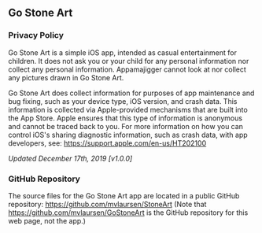 ## Go Stone Art

### Privacy Policy

Go Stone Art is a simple iOS app, intended as casual entertainment for children. It does not ask you or your child for any personal information nor collect any personal information. Appamajigger cannot look at nor collect any pictures drawn in Go Stone Art.

Go Stone Art does collect information for purposes of app maintenance and bug fixing, such as your device type, iOS version, and crash data. This information is collected via Apple-provided mechanisms that are built into the App Store. Apple ensures that this type of information is anonymous and cannot be traced back to you. For more information on how you can control iOS's sharing diagnostic information, such as crash data, with app developers, see: https://support.apple.com/en-us/HT202100

*Updated December 17th, 2019 [v1.0.0]*

### GitHub Repository

The source files for the Go Stone Art app are located in a public GitHub repository: https://github.com/mvlaursen/StoneArt
(Note that https://github.com/mvlaursen/GoStoneArt is the GitHub repository for this web page, not the app.)
